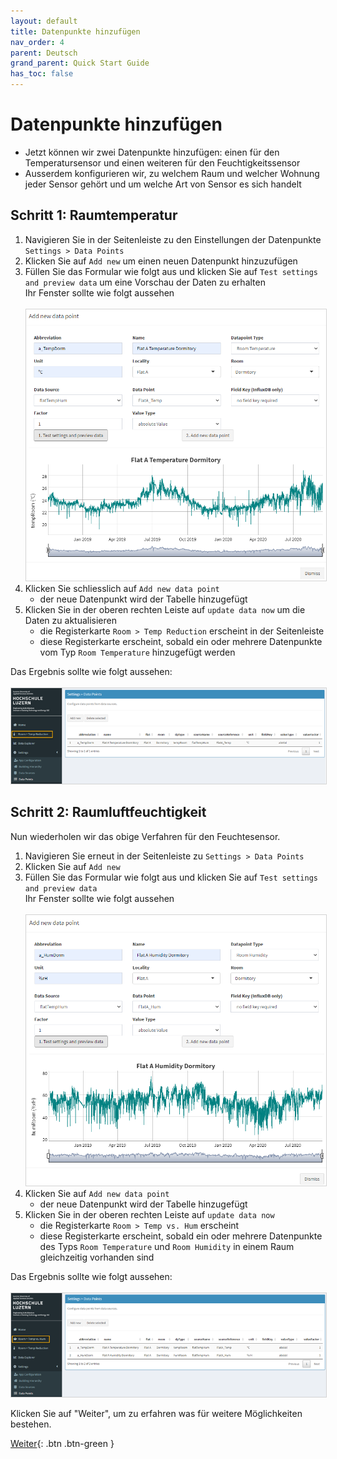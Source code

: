 ```yaml
---
layout: default
title: Datenpunkte hinzufügen
nav_order: 4
parent: Deutsch
grand_parent: Quick Start Guide
has_toc: false
---
```


# Datenpunkte hinzufügen
- Jetzt können wir zwei Datenpunkte hinzufügen: einen für den Temperatursensor und einen weiteren für den Feuchtigkeitssensor
- Ausserdem konfigurieren wir, zu welchem Raum und welcher Wohnung jeder Sensor gehört und um welche Art von Sensor es sich handelt

## Schritt 1: Raumtemperatur
1. Navigieren Sie in der Seitenleiste zu den Einstellungen der Datenpunkte `Settings > Data Points`
1. Klicken Sie auf `Add new` um einen neuen Datenpunkt hinzuzufügen
1. Füllen Sie das Formular wie folgt aus und klicken Sie auf `Test settings and preview data` um eine Vorschau der Daten zu erhalten<br>
   Ihr Fenster sollte wie folgt aussehen<br><br>
   <img src="https://raw.githubusercontent.com/hslu-ige-laes/lcm/master/docs/assets/images/quickStartGuide_07.PNG" style="border:1px solid lightgrey"/><br>
1. Klicken Sie schliesslich auf `Add new data point`
   - der neue Datenpunkt wird der Tabelle hinzugefügt
1. Klicken Sie in der oberen rechten Leiste auf `update data now` um die Daten zu aktualisieren
   - die Registerkarte `Room > Temp Reduction` erscheint in der Seitenleiste
   - diese Registerkarte erscheint, sobald ein oder mehrere Datenpunkte vom Typ `Room Temperature` hinzugefügt werden

Das Ergebnis sollte wie folgt aussehen:<br><br>
<img src="https://raw.githubusercontent.com/hslu-ige-laes/lcm/master/docs/assets/images/quickStartGuide_08.PNG" style="border:1px solid lightgrey"/><br>

## Schritt 2: Raumluftfeuchtigkeit
Nun wiederholen wir das obige Verfahren für den Feuchtesensor.

1. Navigieren Sie erneut in der Seitenleiste zu `Settings > Data Points`
1. Klicken Sie auf `Add new`
1. Füllen Sie das Formular wie folgt aus und klicken Sie auf `Test settings and preview data`<br>
   Ihr Fenster sollte wie folgt aussehen<br><br>
   <img src="https://raw.githubusercontent.com/hslu-ige-laes/lcm/master/docs/assets/images/quickStartGuide_09.PNG" style="border:1px solid lightgrey"/><br>
1. Klicken Sie auf `Add new data point`
   - der neue Datenpunkt wird der Tabelle hinzugefügt
1. Klicken Sie in der oberen rechten Leiste auf `update data now`
   - die Registerkarte `Room > Temp vs. Hum` erscheint
   - diese Registerkarte erscheint, sobald ein oder mehrere Datenpunkte des Typs `Room Temperature` und `Room Humidity` in einem Raum gleichzeitig vorhanden sind

Das Ergebnis sollte wie folgt aussehen:<br><br>
<img src="https://raw.githubusercontent.com/hslu-ige-laes/lcm/master/docs/assets/images/quickStartGuide_10.PNG" style="border:1px solid lightgrey"/><br>


Klicken Sie auf "Weiter", um zu erfahren was für weitere Möglichkeiten bestehen.

[Weiter](https://hslu-ige-laes.github.io/lcm/docs/quickStartGuide/de/whatsNext/){: .btn .btn-green }

